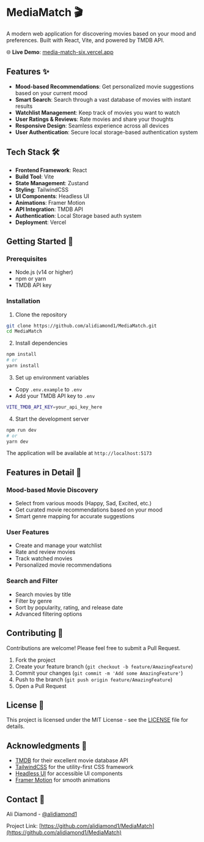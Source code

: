 # MediaMatch 🎬

A modern web application for discovering movies based on your mood and preferences. Built with React, Vite, and powered by TMDB API.

🌐 **Live Demo**: [media-match-six.vercel.app](https://media-match-six.vercel.app)

## Features ✨

- **Mood-based Recommendations**: Get personalized movie suggestions based on your current mood
- **Smart Search**: Search through a vast database of movies with instant results
- **Watchlist Management**: Keep track of movies you want to watch
- **User Ratings & Reviews**: Rate movies and share your thoughts
- **Responsive Design**: Seamless experience across all devices
- **User Authentication**: Secure local storage-based authentication system

## Tech Stack 🛠️

- **Frontend Framework**: React
- **Build Tool**: Vite
- **State Management**: Zustand
- **Styling**: TailwindCSS
- **UI Components**: Headless UI
- **Animations**: Framer Motion
- **API Integration**: TMDB API
- **Authentication**: Local Storage based auth system
- **Deployment**: Vercel

## Getting Started 🚀

### Prerequisites

- Node.js (v14 or higher)
- npm or yarn
- TMDB API key

### Installation

1. Clone the repository
```bash
git clone https://github.com/alidiamond1/MediaMatch.git
cd MediaMatch
```

2. Install dependencies
```bash
npm install
# or
yarn install
```

3. Set up environment variables
- Copy `.env.example` to `.env`
- Add your TMDB API key to `.env`
```bash
VITE_TMDB_API_KEY=your_api_key_here
```

4. Start the development server
```bash
npm run dev
# or
yarn dev
```

The application will be available at `http://localhost:5173`

## Features in Detail 📝

### Mood-based Movie Discovery
- Select from various moods (Happy, Sad, Excited, etc.)
- Get curated movie recommendations based on your mood
- Smart genre mapping for accurate suggestions

### User Features
- Create and manage your watchlist
- Rate and review movies
- Track watched movies
- Personalized movie recommendations

### Search and Filter
- Search movies by title
- Filter by genre
- Sort by popularity, rating, and release date
- Advanced filtering options

## Contributing 🤝

Contributions are welcome! Please feel free to submit a Pull Request.

1. Fork the project
2. Create your feature branch (`git checkout -b feature/AmazingFeature`)
3. Commit your changes (`git commit -m 'Add some AmazingFeature'`)
4. Push to the branch (`git push origin feature/AmazingFeature`)
5. Open a Pull Request

## License 📄

This project is licensed under the MIT License - see the [LICENSE](LICENSE) file for details.

## Acknowledgments 🙏

- [TMDB](https://www.themoviedb.org/) for their excellent movie database API
- [TailwindCSS](https://tailwindcss.com/) for the utility-first CSS framework
- [Headless UI](https://headlessui.dev/) for accessible UI components
- [Framer Motion](https://www.framer.com/motion/) for smooth animations

## Contact 📧

Ali Diamond - [@alidiamond1](https://github.com/alidiamond1)

Project Link: [https://github.com/alidiamond1/MediaMatch](https://github.com/alidiamond1/MediaMatch)

